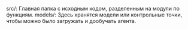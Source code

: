src/: Главная папка с исходным кодом, разделенным на модули по функциям.
models/: Здесь хранятся модели или контрольные точки, чтобы можно было загружать и дообучать агента.
